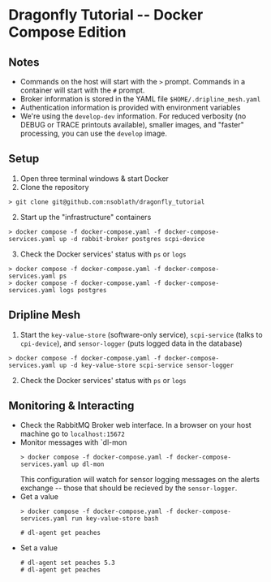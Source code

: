 # Dragonfly Tutorial -- Docker Compose Edition

## Notes

* Commands on the host will start with the `>` prompt.  Commands in a container will start with the `#` prompt.
* Broker information is stored in the YAML file `$HOME/.dripline_mesh.yaml`
* Authentication information is provided with environment variables
* We're using the `develop-dev` information.  For reduced verbosity (no DEBUG or TRACE printouts available), 
  smaller images, and "faster" processing, you can use the `develop` image.

## Setup

1. Open three terminal windows & start Docker
2. Clone the repository
  ```
  > git clone git@github.com:nsoblath/dragonfly_tutorial
  ```
2. Start up the "infrastructure" containers
  ```
  > docker compose -f docker-compose.yaml -f docker-compose-services.yaml up -d rabbit-broker postgres scpi-device
  ```
3. Check the Docker services' status with `ps` or `logs`
  ```
  > docker compose -f docker-compose.yaml -f docker-compose-services.yaml ps
  > docker compose -f docker-compose.yaml -f docker-compose-services.yaml logs postgres
  ```

## Dripline Mesh

1. Start the `key-value-store` (software-only service), `scpi-service` (talks to `cpi-device`), and `sensor-logger` (puts logged data in the database)
  ```
  > docker compose -f docker-compose.yaml -f docker-compose-services.yaml up -d key-value-store scpi-service sensor-logger
  ```
2. Check the Docker services' status with `ps` or `logs`

## Monitoring & Interacting

* Check the RabbitMQ Broker web interface.  In a browser on your host machine go to `localhost:15672`
* Monitor messages with `dl-mon
  ```
  > docker compose -f docker-compose.yaml -f docker-compose-services.yaml up dl-mon
  ```
  This configuration will watch for sensor logging messages on the alerts exchange -- those that should be recieved by the `sensor-logger`.
* Get a value
  ```
  > docker compose -f docker-compose.yaml -f docker-compose-services.yaml run key-value-store bash
  ```
  ```
  # dl-agent get peaches
  ```
* Set a value
  ```
  # dl-agent set peaches 5.3
  # dl-agent get peaches
  ```

